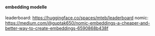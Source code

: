 #### embedding modelle

leaderboard:
https://huggingface.co/spaces/mteb/leaderboard
nomic:
https://medium.com/@guptak650/nomic-embeddings-a-cheaper-and-better-way-to-create-embeddings-6590868b438f
